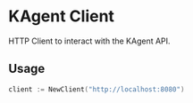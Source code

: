 # KAgent Client

HTTP Client to interact with the KAgent API.

## Usage

```go
client := NewClient("http://localhost:8080")
```